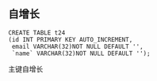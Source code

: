 ## 自增长

```mysql
CREATE TABLE t24
(id INT PRIMARY KEY AUTO_INCREMENT, 
 email VARCHAR(32)NOT NULL DEFAULT '',
 `name` VARCHAR(32)NOT NULL DEFAULT '');
```

主键自增长

